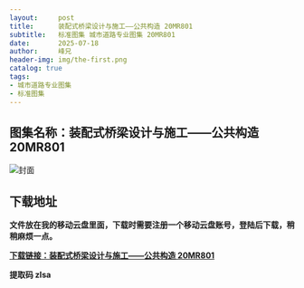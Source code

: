 ```yaml
---
layout:     post
title:      装配式桥梁设计与施工——公共构造 20MR801
subtitle:   标准图集 城市道路专业图集 20MR801
date:       2025-07-18
author:     峰兄
header-img: img/the-first.png
catalog: true
tags:
- 城市道路专业图集
- 标准图集
---
```

## 图集名称：装配式桥梁设计与施工——公共构造 20MR801
![封面](https://pic1.imgdb.cn/item/6879fcc058cb8da5c8c2a6f4.jpg)


## 下载地址 
**文件放在我的移动云盘里面，下载时需要注册一个移动云盘账号，登陆后下载，稍稍麻烦一点。**  
  
[**下载链接：装配式桥梁设计与施工——公共构造 20MR801**](https://caiyun.139.com/w/i/2oxwDE3vKmHpi)


**提取码 zlsa**

